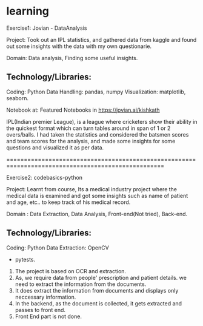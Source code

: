 # learning
Exercise1: Jovian - DataAnalysis

Project: Took out an IPL statistics, and gathered data from kaggle and found out some insights with the data with my own questionarie. 

Domain: Data analysis, Finding some useful insights. 

Technology/Libraries:
--------------------
Coding: Python
Data Handling: pandas, numpy
Visualization: matplotlib, seaborn.

Notebook at: 
Featured Notebooks in https://jovian.ai/kishkath

IPL(Indian premier League), is a league where cricketers show their ability in the quickest format which can turn tables around in span of 1 or 2 overs/balls. I had taken the statistics and considered the batsmen scores and team  scores for the analysis, and made some insights for some questions and visualized it as per data. 

===================================================================================================

Exercise2: codebasics-python

Project: Learnt from course, Its a medical industry project where the medical data is examined and got some insights such as name of patient and age, etc.. to keep track of his medical record.

Domain : Data Extraction, Data Analysis, Front-end(Not tried), Back-end.

Technology/Libraries:
--------------------
Coding: Python 
Data Extraction: OpenCV 
- pytests.

1. The project is based on OCR and extraction. 
2. As, we require data from people' prescription and patient details. we need to extract the information from the documents.
3. It does extract the information from documents and displays only neccessary information.
4. In the backend, as the document is collected, it gets extracted and passes to front end.
5. Front End part is not done.



